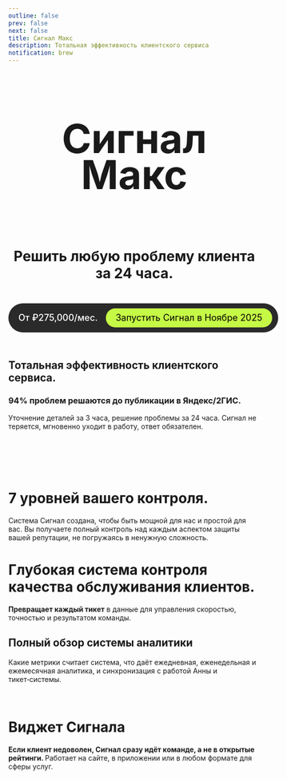 ```yaml
---
outline: false
prev: false
next: false
title: Сигнал Макс
description: Тотальная эффективность клиентского сервиса
notification: brew
---
```


<SignalProductsSlider />

<div align="center">

<h1 class="responsive-heading">Сигнал Макс</h1>

<br>

<h1>
  <span>Решить любую проблему клиента за 24 часа.</span>
</h1>

<div class="checkup-cta-section">
  <div class="checkup-price">От ₽275,000/мес.</div>
  <a href="/apply" class="btn-cta">Запустить Сигнал в Ноябре 2025</a>
</div>

</div>


## Тотальная эффективность клиентского сервиса.
### 94% проблем решаются до публикации в Яндекс/2ГИС.

Уточнение деталей за 3 часа, решение проблемы за 24 часа. Сигнал не теряется, мгновенно уходит в работу, ответ обязателен.

<br>

<Dialogs3Cards />

<br><br>

# 7 уровней вашего контроля.

Система Сигнал создана, чтобы быть мощной для нас и простой для вас. 
Вы получаете полный контроль над каждым аспектом защиты вашей репутации, не погружаясь в ненужную сложность.

<Dialogs7LevelsControl />

# Глубокая система контроля качества обслуживания клиентов.

<p>
  <strong>Превращает каждый тикет</strong> в данные для управления скоростью, точностью и результатом команды.
</p>

<AnaliticsSpecsSlider />

## Полный обзор системы аналитики

Какие метрики считает система, что даёт ежедневная, еженедельная и ежемесячная аналитика, и синхронизация с работой Анны и тикет‑системы.

<AnalyticsAccordion />
<br>

# Виджет Сигнала

<p>
<strong>Если клиент недоволен, Сигнал сразу идёт команде, а не в открытые рейтинги. </strong> Работает на сайте, в приложении или в любом формате для сферы услуг.
</p>

<DialogsWidgets />

<style>
.responsive-heading {
  font-size: 80px !important;
  line-height: 0.9 !important;
}

@media screen and (max-width: 768px) {
  .responsive-heading {
    font-size: 65px !important;
    line-height: 1.1 !important;
  }
}

@media screen and (max-width: 480px) {
  .responsive-heading {
    font-size: 50px !important;
    line-height: 1.1 !important;
  }
}
</style>

<style>
/* Checkup CTA Section - Perfect Single Line */
.checkup-cta-section {
  background-color: #2a2a2a;
  padding: 10px 12px 10px 20px;
  border-radius: 999px;
  margin: 24px 0;
  display: inline-flex;
  align-items: center;
  gap: 16px;
  width: fit-content;
}

.checkup-price {
  color: #ffffff;
  margin: 0;
  padding: 0;
  font-size: 18px;
  font-weight: 500;
  white-space: nowrap;
  line-height: 1;
}

/* CTA Button - Same Size, Normal Weight */
.btn-cta {
  background-color: #C5F946;
  color: #000 !important;
  padding: 10px 20px;
  border-radius: 999px;
  font-weight: 400;
  font-size: 18px;
  text-align: center;
  text-decoration: none;
  transition: all 0.3s ease;
  cursor: pointer;
  border: none;
  white-space: nowrap;
  display: inline-block;
  line-height: 1;
}

.btn-cta:hover {
  background-color: #b3e63d;
  transform: translateY(-1px);
  text-decoration: none !important;
  box-shadow: 0 4px 12px rgba(197, 249, 70, 0.25);
}

/* Responsive - Full width on mobile */
@media (max-width: 767px) {
  .checkup-cta-section {
    display: flex;
    width: 100%;
    flex-direction: column;
    padding: 16px 20px;
    gap: 12px;
    border-radius: 20px;
  }
  
  .checkup-price {
    font-size: 18px;
    text-align: center;
  }
  
  .btn-cta {
    width: 100%;
    padding: 12px 24px;
  }
}
</style>



